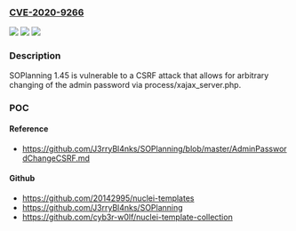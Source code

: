 ### [CVE-2020-9266](https://cve.mitre.org/cgi-bin/cvename.cgi?name=CVE-2020-9266)
![](https://img.shields.io/static/v1?label=Product&message=n%2Fa&color=blue)
![](https://img.shields.io/static/v1?label=Version&message=n%2Fa&color=blue)
![](https://img.shields.io/static/v1?label=Vulnerability&message=n%2Fa&color=brighgreen)

### Description

SOPlanning 1.45 is vulnerable to a CSRF attack that allows for arbitrary changing of the admin password via process/xajax_server.php.

### POC

#### Reference
- https://github.com/J3rryBl4nks/SOPlanning/blob/master/AdminPasswordChangeCSRF.md

#### Github
- https://github.com/20142995/nuclei-templates
- https://github.com/J3rryBl4nks/SOPlanning
- https://github.com/cyb3r-w0lf/nuclei-template-collection

